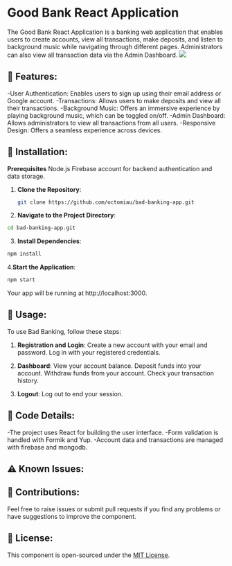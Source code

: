 # Good Bank React Application

The Good Bank React Application is a banking web application that enables users to create accounts, view all transactions, make deposits, and listen to background music while navigating through different pages. Administrators can also view all transaction data via the Admin Dashboard.
<img src="./public/githubScreenshot.png">

## 🌟 Features:

-User Authentication: Enables users to sign up using their email address or Google account.
-Transactions: Allows users to make deposits and view all their transactions.
-Background Music: Offers an immersive experience by playing background music, which can be toggled on/off.
-Admin Dashboard: Allows administrators to view all transactions from all users.
-Responsive Design: Offers a seamless experience across devices.

## 🔧 Installation:

**Prerequisites**
Node.js
Firebase account for backend authentication and data storage.

1. **Clone the Repository**:

   ```bash
   git clone https://github.com/octomiau/bad-banking-app.git
    ```


2. **Navigate to the Project Directory**:

```bash
cd bad-banking-app.git
```

3. **Install Dependencies**:

```bash
npm install
```

4.**Start the Application**:

```bash
npm start
```

Your app will be running at http://localhost:3000.

## 🚀 Usage:

To use Bad Banking, follow these steps:

1. **Registration and Login**:
Create a new account with your email and password.
Log in with your registered credentials.

2. **Dashboard**:
View your account balance.
Deposit funds into your account.
Withdraw funds from your account.
Check your transaction history.

3. **Logout**:
Log out to end your session.

## 🔎 Code Details:

-The project uses React for building the user interface.
-Form validation is handled with Formik and Yup.
-Account data and transactions are managed with firebase and mongodb.

## ⚠️ Known Issues:


## 🤝 Contributions:

Feel free to raise issues or submit pull requests if you find any problems or have suggestions to improve the component.

## 📜 License:

This component is open-sourced under the [MIT License](https://opensource.org/licenses/MIT).
